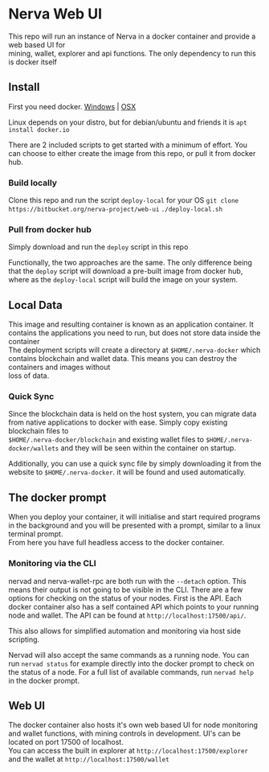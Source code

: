 # Nerva Web UI

This repo will run an instance of Nerva in a docker container and provide a web based UI for  
mining, wallet, explorer and api functions. The only dependency to run this is docker itself

## Install

First you need docker. [Windows](https://download.docker.com/win/stable/Docker%20for%20Windows%20Installer.exe) | 
[OSX](https://download.docker.com/mac/stable/Docker.dmg)  

Linux depends on your distro, but for debian/ubuntu and friends it is `apt install docker.io`

There are 2 included scripts to get started with a minimum of effort. You can choose to either create the image from this repo, or pull it from docker hub.  

### Build locally

Clone this repo and run the script `deploy-local` for your OS
`git clone https://bitbucket.org/nerva-project/web-ui`
`./deploy-local.sh`

### Pull from docker hub

Simply download and run the `deploy` script in this repo

Functionally, the two approaches are the same. The only difference being that the `deploy` script will download a pre-built image from docker hub,  
where as the `deploy-local` script will build the image on your system.

## Local Data

This image and resulting container is known as an application container. It contains the applications you need to run, but does not store data inside the container  
The deployment scripts will create a directory at `$HOME/.nerva-docker` which contains blockchain and wallet data. This means you can destroy the containers and images without  
loss of data.

### Quick Sync

Since the blockchain data is held on the host system, you can migrate data from native applications to docker with ease. Simply copy existing blockchain files to  
`$HOME/.nerva-docker/blockchain` and existing wallet files to `$HOME/.nerva-docker/wallets` and they will be seen within the container on startup.  

Additionally, you can use a quick sync file by simply downloading it from the website to `$HOME/.nerva-docker`. it will be found and used automatically.

## The docker prompt

When you deploy your container, it will initialise and start required programs in the background and you will be presented with a prompt, similar to a linux terminal prompt.  
From here you have full headless access to the docker container.

### Monitoring via the CLI

nervad and nerva-wallet-rpc are both run with the `--detach` option. This means their output is not going to be visible in the CLI. There are a few options for checking on the status of your nodes. First is the API. Each docker container also has a self contained API which points to your running node and wallet. The API can be found at `http://localhost:17500/api/`.  

This also allows for simplified automation and monitoring via host side scripting.  

Nervad will also accept the same commands as a running node. You can run `nervad status` for example directly into the docker prompt to check on the status of a node. For a full list of available commands, run `nervad help` in the docker prompt.

## Web UI

The docker container also hosts it's own web based UI for node monitoring and wallet functions, with mining controls in development. UI's can be located on port 17500 of localhost.  
You can access the built in explorer at `http://localhost:17500/explorer` and the wallet at `http://localhost:17500/wallet`  

